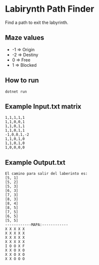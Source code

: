 # Labirynth Path Finder

Find a path to exit the labyrinth.

## Maze values
* -1 => Origin
* -2 => Destiny
*  0  => Free
*  1  => Blocked

## How to run
```
dotnet run
```

## Example Input.txt matrix
```
1,1,1,1,1
1,1,0,0,1
1,1,0,1,1
1,1,0,1,1
-1,0,0,1,-2
1,1,0,1,0
1,1,0,1,0
1,0,0,0,0
```

## Example Output.txt
```
El camino para salir del laberinto es:
[5, 1]
[5, 2]
[5, 3]
[6, 3]
[7, 3]
[8, 3]
[8, 4]
[8, 5]
[7, 5]
[6, 5]
[5, 5]
------------MAPA:------------
X X X X X 
X X X X X 
X X X X X 
X X X X X 
I O O X F 
X X O X O 
X X O X O 
X X O O O 

```